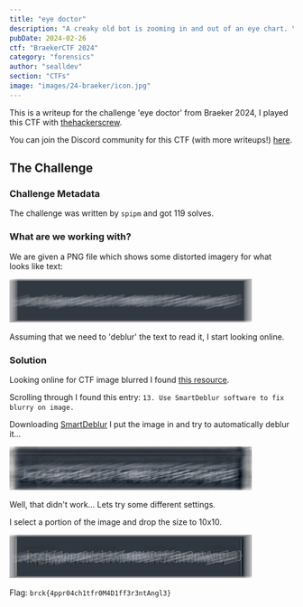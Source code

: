 ```yaml
---
title: "eye doctor"
description: "A creaky old bot is zooming in and out of an eye chart. \"Can you read the bottom line?\" the doctor asks. \"No way, \" the bot replies. \"At a certain distance my view becomes convoluted. Here, I'll make a screenshot.\" You and the doctor look at the screenshot. Can you tell what's wrong with the bot's visual processor?"
pubDate: 2024-02-26
ctf: "BraekerCTF 2024"
category: "forensics"
author: "sealldev"
section: "CTFs"
image: "images/24-braeker/icon.jpg"
---
```


This is a writeup for the challenge 'eye doctor' from Braeker 2024, I played this CTF with [thehackerscrew](http://www.thehackerscrew.team/).

You can join the Discord community for this CTF (with more writeups!) [here](https://discord.gg/txANaaygJe).

## The Challenge

### Challenge Metadata

The challenge was written by `spipm` and got 119 solves.


### What are we working with?

We are given a PNG file which shows some distorted imagery for what looks like text:

![approach.png](images/24-braeker/approach.png)

Assuming that we need to 'deblur' the text to read it, I start looking online.

### Solution

Looking online for CTF image blurred I found [this resource](https://fareedfauzi.gitbook.io/ctf-playbook/steganography).

Scrolling through I found this entry: `13. Use SmartDeblur software to fix blurry on image.`

Downloading [SmartDeblur](http://smartdeblur.net/) I put the image in and try to automatically deblur it...

![approach_res_fail.png](images/24-braeker/approach_res_fail.png)

Well, that didn't work... Lets try some different settings.

I select a portion of the image and drop the size to 10x10.

![approach_res_good.png](images/24-braeker/approach_res_good.png)

Flag: `brck{4ppr04ch1tfr0M4D1ff3r3ntAngl3}`

